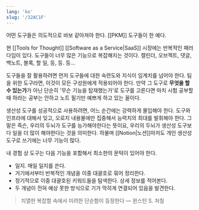 ```yaml
---
lang: 'ko'
slug: '/32AC1F'
---
```


어떤 도구들은 의도적으로 바보 같아져야 한다. [[PKM]] 도구들이 한 예다.

현 [[Tools for Thought]] [[Software as a Service|SaaS]] 시장에는 반복적인 패러다임이 있다. 도구들이 너무 많은 기능으로 복잡해지는 것이다. 캘린더, 오브젝트, 댓글, 백노트, 블록, 할 일, 등, 등. 등...

도구들을 잘 활용하려면 먼저 도구들에 대한 숙련도와 지식이 임계치를 넘어야 한다. 팀을 위한 도구라면, 이것이 모든 구성원에게 적용되어야 한다.
만약 그 도구로 **무엇을 할 수 있는가**가 아닌 단순히 '무슨 기능을 탑재했는가'로 도구를 고른다면 마치 시험 공부할 때 하라는 공부는 안하고 노트 필기만 예쁘게 하고 있는 꼴이다.

생산성 도구를 성공적으로 사용하려면, 어느 순간에는 강력하게 몰입해야 한다. 도구와 인프라에 대해서 잊고, 오로지 내용물에만 집중해서 능력치의 최대를 발휘해야 한다. 그말은 즉슨, 우리의 두뇌가 도구를 능가해야한다는 뜻이요, 우리의 두뇌가 생산성 도구보다 일을 더 많이 해야한다는 것을 의미한다. 하물며 [[Notion|노션]]마저도 개인 생산성 도구로 쓰기에는 너무 기능이 많다.

내 경험 상 도구는 다음 기능을 포함해서 최소한의 문턱이 있어야 한다.

- 일지. 매일 일지를 쓴다.
- 거기에서부터 반복적인 개념을 이중 대괄호로 묶어 정리한다.
- 정기적으로 이중 대괄호된 키워드들을 탐색한다. 상세 정보를 적어본다.
- 두 개념이 전혀 예상 못한 방식으로 기가 막히게 연결되어 있음을 발견한다.

> 치열한 복잡함 속에서 미려한 단순함이 등장한다 — 윈스턴 S. 처칠
